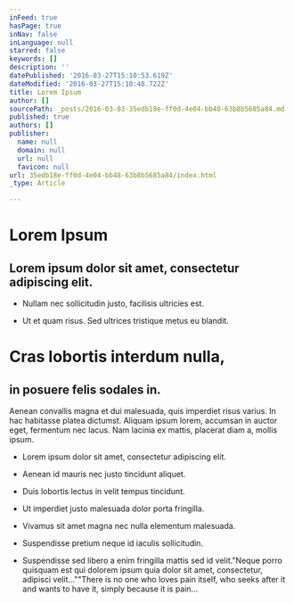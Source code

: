 ```yaml
---
inFeed: true
hasPage: true
inNav: false
inLanguage: null
starred: false
keywords: []
description: ''
datePublished: '2016-03-27T15:10:53.619Z'
dateModified: '2016-03-27T15:10:48.722Z'
title: Lorem Ipsum
author: []
sourcePath: _posts/2016-03-03-35edb18e-ff0d-4e04-bb48-63b8b5685a84.md
published: true
authors: []
publisher:
  name: null
  domain: null
  url: null
  favicon: null
url: 35edb18e-ff0d-4e04-bb48-63b8b5685a84/index.html
_type: Article

---
```

# Lorem Ipsum

## Lorem ipsum dolor sit amet, consectetur adipiscing elit. 

* Nullam nec sollicitudin justo, facilisis ultricies est. 

* Ut et quam risus. Sed ultrices tristique metus eu blandit.

# Cras lobortis interdum nulla, 

## in posuere felis sodales in.

Aenean convallis magna et dui malesuada, quis imperdiet risus varius. In hac habitasse platea dictumst. Aliquam ipsum lorem, accumsan in auctor eget, fermentum nec lacus. Nam lacinia ex mattis, placerat diam a, mollis ipsum.

* Lorem ipsum dolor sit amet, consectetur adipiscing elit.
* Aenean id mauris nec justo tincidunt aliquet.
* Duis lobortis lectus in velit tempus tincidunt.
* Ut imperdiet justo malesuada dolor porta fringilla.
* Vivamus sit amet magna nec nulla elementum malesuada.

* Suspendisse pretium neque id iaculis sollicitudin.
* Suspendisse sed libero a enim fringilla mattis sed id velit."Neque porro quisquam est qui dolorem ipsum quia dolor sit amet, consectetur, adipisci velit...""There is no one who loves pain itself, who seeks after it and wants to have it, simply because it is pain...
